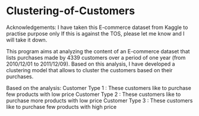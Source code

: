 # Clustering-of-Customers

Acknowledgements: I have taken this E-commerce dataset from Kaggle to practise purpose only If this is against the TOS, please let me know and I will take it down.

This program aims at analyzing the content of an E-commerce dataset that lists
purchases made by  4339 customers over a period of one year (from 2010/12/01 to 2011/12/09).
Based on this analysis, I have developed a clustering model that allows to cluster the customers based on their purchases.

Based on the analysis:
Customer Type 1  : These customers like to purchase few products with low price
Customer Type 2  : These customers like to purchase more products with low price
Customer Type 3  : These customers like to purchase few products with high price
